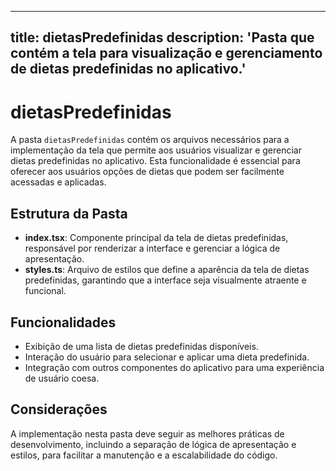 
---
title: dietasPredefinidas
description: 'Pasta que contém a tela para visualização e gerenciamento de dietas predefinidas no aplicativo.'
---

# dietasPredefinidas

A pasta `dietasPredefinidas` contém os arquivos necessários para a implementação da tela que permite aos usuários visualizar e gerenciar dietas predefinidas no aplicativo. Esta funcionalidade é essencial para oferecer aos usuários opções de dietas que podem ser facilmente acessadas e aplicadas.

## Estrutura da Pasta

- **index.tsx**: Componente principal da tela de dietas predefinidas, responsável por renderizar a interface e gerenciar a lógica de apresentação.
- **styles.ts**: Arquivo de estilos que define a aparência da tela de dietas predefinidas, garantindo que a interface seja visualmente atraente e funcional.

## Funcionalidades

- Exibição de uma lista de dietas predefinidas disponíveis.
- Interação do usuário para selecionar e aplicar uma dieta predefinida.
- Integração com outros componentes do aplicativo para uma experiência de usuário coesa.

## Considerações

A implementação nesta pasta deve seguir as melhores práticas de desenvolvimento, incluindo a separação de lógica de apresentação e estilos, para facilitar a manutenção e a escalabilidade do código.
